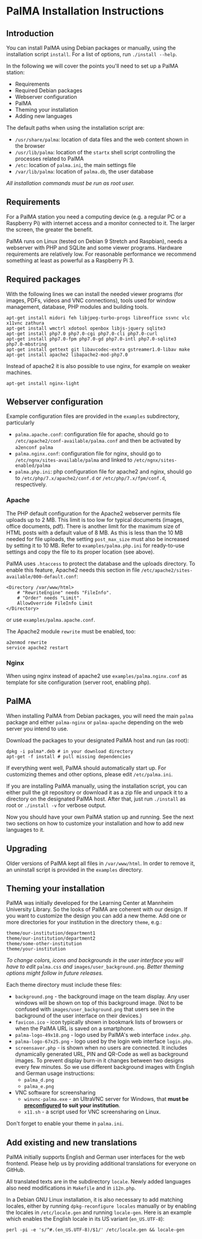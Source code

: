 # PalMA Installation Instructions

## Introduction

You can install PalMA using Debian packages or manually, using the
installation script `install`. For a list of options, run `./install
--help`.

In the following we will cover the points you'll need to set up a PalMA station:

* Requirements
* Required Debian packages
* Webserver configuration
* PalMA
* Theming your installation
* Adding new languages

The default paths when using the installation script are:
* `/usr/share/palma`: location of data files and the web content shown
  in the browser
* `/usr/lib/palma`: location of the `startx` shell script controlling
  the processes related to PalMA
* `/etc`: location of `palma.ini`, the main settings file
* `/var/lib/palma`: location of `palma.db`, the user database

_All installation commands must be run as root user._

## Requirements

For a PalMA station you need a computing device (e.g. a regular PC or a Raspberry Pi) with internet access and a monitor connected to it. The larger the screen, the greater the benefit.

PalMA runs on Linux (tested on Debian 9 Stretch and Raspbian), needs a webserver with PHP and SQLite and some viewer programs.
Hardware requirements are relatively low. For reasonable performance we recommend something at least as powerful as a Raspberry Pi 3.

## Required packages

With the following lines we can install the needed viewer programs (for images, PDFs, videos and VNC connections), tools used for window management, database, PHP modules and building tools.

    apt-get install midori feh libjpeg-turbo-progs libreoffice ssvnc vlc x11vnc zathura
    apt-get install wmctrl xdotool openbox libjs-jquery sqlite3
    apt-get install php7.0 php7.0-cgi php7.0-cli php7.0-curl
    apt-get install php7.0-fpm php7.0-gd php7.0-intl php7.0-sqlite3 php7.0-mbstring
    apt-get install gettext git libavcodec-extra gstreamer1.0-libav make
    apt-get install apache2 libapache2-mod-php7.0

Instead of apache2 it is also possible to use nginx, for example on weaker machines.

    apt-get install nginx-light

## Webserver configuration

Example configuration files are provided in the `examples`
subdirectory, particularly
* `palma.apache.conf`: configuration file for apache, should go to `/etc/apache2/conf-available/palma.conf` and then be activated by `a2enconf palma`
* `palma.nginx.conf`: configuration file for nginx, should go to `/etc/ngnx/sites-available/palma` and linked to `/etc/ngnx/sites-enabled/palma`
* `palma.php.ini`: php configuration file for apache2 and nginx, should go to `/etc/php/7.x/apache2/conf.d` or `/etc/php/7.x/fpm/conf.d`, respectively.

### Apache

The PHP default configuration for the Apache2 webserver permits file
uploads up to 2 MB. This limit is too low for typical documents
(images, office documents, pdf). There is another limit for the
maximum size of HTML posts with a default value of 8 MB.  As this is
less than the 10 MB needed for file uploads, the setting
`post_max_size` must also be increased by setting it to 10 MB.  Refer
to `examples/palma.php.ini` for ready-to-use settings and copy the
file to its proper location (see above).

PalMA uses `.htaccess` to protect the database and the uploads directory.
To enable this feature, Apache2 needs this section in file
`/etc/apache2/sites-available/000-default.conf`:

    <Directory /var/www/html>
        # "RewriteEngine" needs "FileInfo".
        # "Order" needs "Limit".
        AllowOverride FileInfo Limit
    </Directory>
    
or use `examples/palma.apache.conf`.

The Apache2 module `rewrite` must be enabled, too:

    a2enmod rewrite
    service apache2 restart

### Nginx

When using nginx instead of apache2 use `examples/palma.nginx.conf` as
template for site configuration (server root, enabling php).

## PalMA

When installing PalMA from Debian packages, you will need the main
`palma` package and either `palma-nginx` or `palma-apache` depending
on the web server you intend to use.

Download the packages to your designated PalMA host and run (as root):

    dpkg -i palma*.deb # in your download directory
    apt-get -f install # pull missing dependencies
     
If everything went well, PalMA should automatically start up.
For customizing themes and other options, please edit `/etc/palma.ini`.

If you are installing PalMA manually, using the installation script,
you can either pull the git repository or download it as a zip file and unpack it to a directory on the designated PalMA host. After that, just run `./install` as root or `./install -v` for verbose output.

Now you should have your own PalMA station up and running.  See the
next two sections on how to customize your installation and how to add
new languages to it.

## Upgrading

Older versions of PalMA kept all files in `/var/www/html`. In order to
remove it, an uninstall script is provided in the `examples` directory.

## Theming your installation

PalMA was initially developed for the Learning Center at Mannheim University
Library. So the looks of PalMA are coherent with our design.
If you want to customize the design you can add a new theme.
Add one or more directories for your institution in the directory `theme`, e.g.:

    theme/our-institution/department1
    theme/our-institution/department2
    theme/some-other-institution
    theme/your-institution

_To change colors, icons and backgrounds in the user interface you will have to edit_ `palma.css` _and_ `images/user_background.png`.
_Better theming options might follow in future releases._

Each theme directory must include these files:

* `background.png` - the background image on the team display. Any user windows will be shown on top of this background image. (Not to be confused with `images/user_background.png` that users see in the background of the user interface on their devices.)
* `favicon.ico` - icon typically shown in bookmark lists of browsers or when the PalMA URL is saved on a smartphone.
* `palma-logo-49x18.png` - logo used by PalMA's web interface `index.php`.
* `palma-logo-67x25.png` - logo used by the login web interface `login.php`.
* `screensaver.php` - is shown when no users are connected. It includes dynamically generated URL, PIN and QR-Code as well as background images. To prevent display burn-in it changes between two designs every few minutes. So we use different background images with English and German usage instructions:
  * `palma_d.png`
  * `palma_e.png`
* VNC software for screensharing
  * `winvnc-palma.exe` - an UltraVNC server for Windows, that **must be [preconfigured](http://www.uvnc.com/docs/uvnc-sc.html]) to suit your institution**.
  * `x11.sh` - a script used for VNC screensharing on Linux.

Don't forget to enable your theme in `palma.ini`.

## Add existing and new translations

PalMA initially supports English and German user interfaces for the web
frontend. Please help us by providing additional translations for everyone on GitHub.

All translated texts are in the subdirectory `locale`.
Newly added languages also need modifications in `Makefile` and in `i12n.php`.

In a Debian GNU Linux installation, it is also necessary to add matching
locales, either by running `dpkg-reconfigure locales` manually or by enabling
the locales in `/etc/locale.gen` and running `locale-gen`. Here is an
example which enables the English locale in its US variant (`en_US.UTF-8`):

    perl -pi -e 's/^#.(en_US.UTF-8)/$1/' /etc/locale.gen && locale-gen
